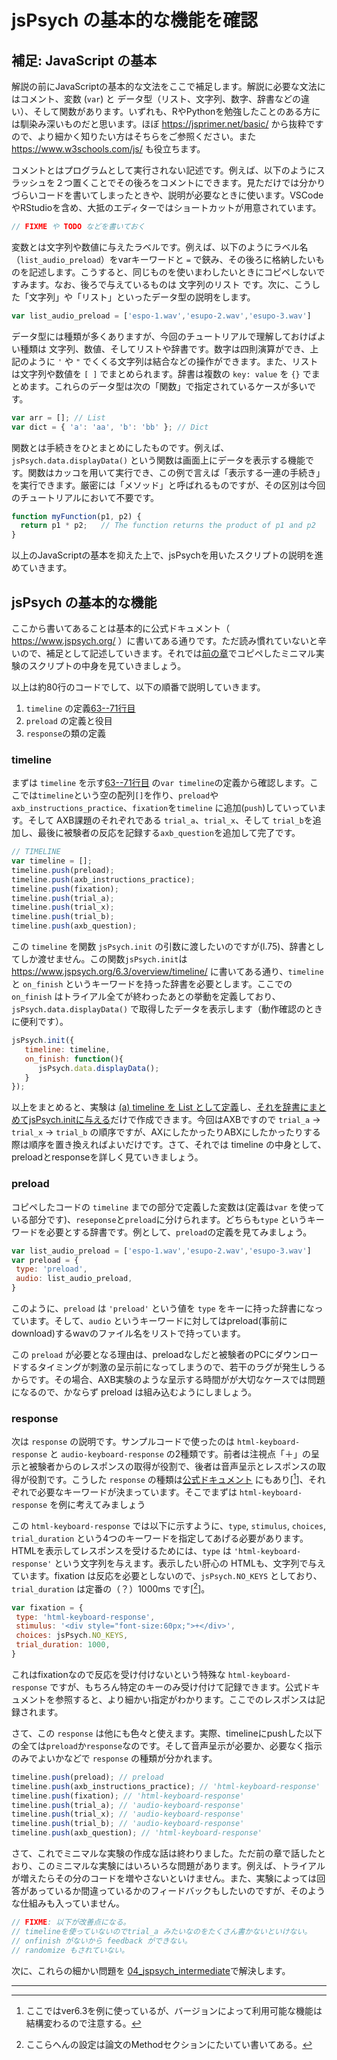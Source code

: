 # jsPsych の基本的な機能を確認

## 補足: JavaScript の基本

解説の前にJavaScriptの基本的な文法をここで補足します。解説に必要な文法にはコメント、変数 (`var`) と データ型（リスト、文字列、数字、辞書などの違い）、そして関数があります。いずれも、RやPythonを勉強したことのある方には馴染み深いものだと思います。ほぼ https://jsprimer.net/basic/ から抜粋ですので、より細かく知りたい方はそちらをご参照ください。また https://www.w3schools.com/js/ も役立ちます。

コメントとはプログラムとして実行されない記述です。例えば、以下のようにスラッシュを２つ置くことでその後ろをコメントにできます。見ただけでは分かりづらいコードを書いてしまったときや、説明が必要なときに使います。VSCodeやRStudioを含め、大抵のエディターではショートカットが用意されています。

```js
// FIXME や TODO などを書いておく
```

変数とは文字列や数値に与えたラベルです。例えば、以下のようにラベル名（`list_audio_preload`）をvarキーワードと `=` で鋏み、その後ろに格納したいものを記述します。こうすると、同じものを使いまわしたいときにコピペしないですみます。なお、後ろで与えているものは 文字列のリスト です。次に、こうした「文字列」や「リスト」といったデータ型の説明をします。

```js
var list_audio_preload = ['espo-1.wav','esupo-2.wav','esupo-3.wav']
```

データ型には種類が多くありますが、今回のチュートリアルで理解しておけばよい種類は 文字列、数値、そしてリストや辞書です。数字は四則演算ができ、上記のように `'` や `"` でくくる文字列は結合などの操作ができます。また、リストは文字列や数値を `[ ]` でまとめられます。辞書は複数の `key: value` を `{}` でまとめます。これらのデータ型は次の「関数」で指定されているケースが多いです。

```js
var arr = []; // List
var dict = { 'a': 'aa', 'b': 'bb' }; // Dict
```

関数とは手続きをひとまとめにしたものです。例えば、`jsPsych.data.displayData()` という関数は画面上にデータを表示する機能です。関数はカッコを用いて実行でき、この例で言えば「表示する一連の手続き」を実行できます。厳密には「メソッド」と呼ばれるものですが、その区別は今回のチュートリアルにおいて不要です。

```js
function myFunction(p1, p2) {
  return p1 * p2;   // The function returns the product of p1 and p2
}
```

以上のJavaScriptの基本を抑えた上で、jsPsychを用いたスクリプトの説明を進めていきます。

## jsPsych の基本的な機能

ここから書いてあることは基本的に公式ドキュメント（ https://www.jspsych.org/ ）に書いてある通りです。ただ読み慣れていないと辛いので、補足として記述していきます。それでは[前の章](../02_perception_minimal)でコピペしたミニマル実験のスクリプトの中身を見ていきましょう。

<script src="https://gist.github.com/kishiyamat/cc4a18f8ceb376abb4afdcf9366dc595.js"></script>

以上は約80行のコードでして、以下の順番で説明していきます。

1. `timeline` の定義[63--71行目](https://gist.github.com/kishiyamat/cc4a18f8ceb376abb4afdcf9366dc595#file-axb_v01-js-L63-L71)
1. `preload` の定義と役目
1. `response`の類の定義

### timeline

まずは `timeline` を示す[63--71行目](https://gist.github.com/kishiyamat/cc4a18f8ceb376abb4afdcf9366dc595#file-axb_v01-js-L63-L71) の`var timeline`の定義から確認します。ここでは`timeline`という空の配列`[]`を作り、`preload`や`axb_instructions_practice`、`fixation`を`timeline` に追加(`push`)していっています。そして AXB課題のそれぞれである `trial_a`、`trial_x`、そして `trial_b`を追加し、最後に被験者の反応を記録する`axb_question`を追加して完了です。

```js
// TIMELINE
var timeline = [];
timeline.push(preload);
timeline.push(axb_instructions_practice);
timeline.push(fixation);
timeline.push(trial_a);
timeline.push(trial_x);
timeline.push(trial_b);
timeline.push(axb_question);
```

この `timeline` を関数 `jsPsych.init` の引数に渡したいのですが(l.75)、辞書としてしか渡せません。この関数`jsPsych.init`は https://www.jspsych.org/6.3/overview/timeline/ に書いてある通り、`timeline` と `on_finish` というキーワードを持った辞書を必要とします。ここでの `on_finish` はトライアル全てが終わったあとの挙動を定義しており、 `jsPsych.data.displayData()` で取得したデータを表示します（動作確認のときに便利です）。

```js
jsPsych.init({
   timeline: timeline,
   on_finish: function(){
      jsPsych.data.displayData();
   }
});
```

以上をまとめると、実験は <u>(a) timeline を List として定義</u>し、<u>それを辞書にまとめてjsPsych.initに与える</u>だけで作成できます。今回はAXBですので  `trial_a` → `trial_x` → `trial_b` の順序ですが、AXにしたかったりABXにしたかったりする際は順序を置き換えればよいだけです。さて、それでは timeline の中身として、preloadとresponseを詳しく見ていきましょう。

### preload

コピペしたコードの `timeline` までの部分で定義した変数は(定義は`var` を使っている部分です)、`reseponse`と`preload`に分けられます。どちらも`type` というキーワードを必要とする辞書です。例として、`preload`の定義を見てみましょう。

```js
var list_audio_preload = ['espo-1.wav','esupo-2.wav','esupo-3.wav']
var preload = {
 type: 'preload',
 audio: list_audio_preload,
}
```

このように、`preload` は `'preload'` という値を `type` をキーに持った辞書になっています。そして、`audio` というキーワードに対してはpreload(事前にdownload)するwavのファイル名をリストで持っています。

この `preload` が必要となる理由は、preloadなしだと被験者のPCにダウンロードするタイミングが刺激の呈示前になってしまうので、若干のラグが発生しうるからです。その場合、AXB実験のような呈示する時間がが大切なケースでは問題になるので、かならず preload は組み込むようにしましょう。

### response

次は `response` の説明です。サンプルコードで使ったのは `html-keyboard-response` と `audio-keyboard-response` の2種類です。前者は注視点「＋」の呈示と被験者からのレスポンスの取得が役割で、後者は音声呈示とレスポンスの取得が役割です。こうした `response` の種類は[公式ドキュメント](https://www.jspsych.org/6.3/plugins/list-of-plugins/) にもあり[[^ver]]、それぞれで必要なキーワードが決まっています。そこでまずは `html-keyboard-response` を例に考えてみましょう

[^ver]: ここではver6.3を例に使っているが、バージョンによって利用可能な機能は結構変わるので注意する。

この `html-keyboard-response` では以下に示すように、`type`, `stimulus`, `choices`, `trial_duration` という4つのキーワードを指定してあげる必要があります。HTMLを表示してレスポンスを受けるためには、`type` は `'html-keyboard-response'` という文字列を与えます。表示したい肝心の HTMLも、文字列で与えています。fixation は反応を必要としないので、`jsPsych.NO_KEYS` としており、`trial_duration` は定番の（？）1000ms です[[^settings]]。

[^settings]: ここらへんの設定は論文のMethodセクションにたいてい書いてある。

```js
var fixation = {
 type: 'html-keyboard-response',
 stimulus: '<div style="font-size:60px;">+</div>',
 choices: jsPsych.NO_KEYS,
 trial_duration: 1000,
}
```

これはfixationなので反応を受け付けないという特殊な `html-keyboard-response` ですが、もちろん特定のキーのみ受け付けて記録できます。公式ドキュメントを参照すると、より細かい指定がわかります。ここでのレスポンスは記録されます。

さて、この `response` は他にも色々と使えます。実際、timelineにpushした以下の全ては`preload`か`response`なのです。そして音声呈示が必要か、必要なく指示のみでよいかなどで `response` の種類が分かれます。

```js
timeline.push(preload); // preload
timeline.push(axb_instructions_practice); // 'html-keyboard-response'
timeline.push(fixation); // 'html-keyboard-response'
timeline.push(trial_a); // 'audio-keyboard-response'
timeline.push(trial_x); // 'audio-keyboard-response'
timeline.push(trial_b); // 'audio-keyboard-response'
timeline.push(axb_question); // 'html-keyboard-response'
```

さて、これでミニマルな実験の作成な話は終わりました。ただ前の章で話したとおり、このミニマルな実験にはいろいろな問題があります。例えば、トライアルが増えたらその分のコードを増やさないといけません。また、実験によっては回答があっているか間違っているかのフィードバックもしたいのですが、そのような仕組みも入っていません。

```js
// FIXME: 以下が改善点になる。
// timelineを使っていないのでtrial_a みたいなのをたくさん書かないといけない。
// onfinish がないから feedback ができない。
// randomize もされていない。
```

次に、これらの細かい問題を [04_jspsych_intermediate](../04_jspsych_intermediate)で解決します。

---
